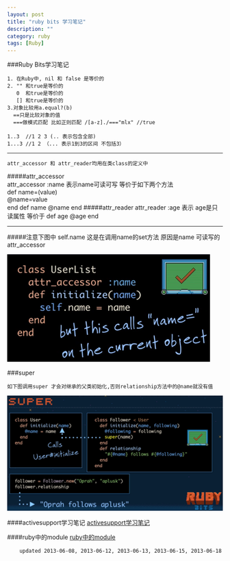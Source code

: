 ```yaml
---
layout: post
title: "ruby bits 学习笔记"
description: ""
category: ruby
tags: [Ruby]
---
```




  
###Ruby Bits学习笔记    
    
    1. 在Ruby中, nil 和 false 是等价的
    2. "" 和true是等价的
       0  和true是等价的
       [] 和true是等价的
    3.对象比较用a.equal?(b)
      ==只是比较对象的值
      ===做模式匹配 比如正则匹配 /[a-z]./==="mlx" //true
    
    1..3  //1 2 3 (.. 表示包含全部)
    1...3 //1 2 （... 表示1到3的区间 不包括3）
___ 
    attr_accessor 和 attr_reader均用在类class的定义中

#####attr_accessor        
    attr_accessor :name
    表示name可读可写
    等价于如下两个方法        
    def name=(value)           
       @name=value    
    end
    def name
       @name
    end
#####attr_reader
    attr_reader :age
    表示 age是只读属性
    等价于
    def age
      @age
    end
___
#####注意下图中 self.name
这是在调用name的set方法 原因是name 可读写的attr_accessor
    
![](/article_images/self.name.png)

###super

    如下图调用super 才会对继承的父类初始化,否则relationship方法中的@name就没有值

![super](/article_images/super.png)


####activesupport学习笔记
[activesupport学习笔记](/ruby/2013/06/13/activesupport-/)

####ruby中的module
[ruby中的module](/ruby/2013/06/15/rubymodule/)

```
    updated 2013-06-08, 2013-06-12, 2013-06-13, 2013-06-15, 2013-06-18 
```